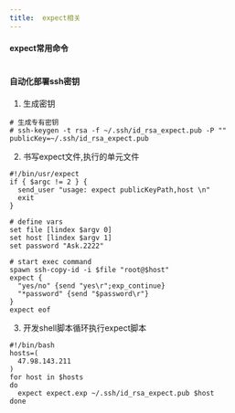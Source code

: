 ```yaml
---
title:  expect相关
---
```


#### expect常用命令
```shell

```

#### 自动化部署ssh密钥
1. 生成密钥
```shell
# 生成专有密钥
# ssh-keygen -t rsa -f ~/.ssh/id_rsa_expect.pub -P ""
publicKey=~/.ssh/id_rsa_expect.pub
```
2. 书写expect文件,执行的单元文件
```shell
#!/bin/usr/expect
if { $argc != 2 } {
  send_user "usage: expect publicKeyPath,host \n"
  exit
}

# define vars
set file [lindex $argv 0]
set host [lindex $argv 1]
set password "Ask.2222"

# start exec command
spawn ssh-copy-id -i $file "root@$host"
expect {
  "yes/no" {send "yes\r";exp_continue}
  "*password" {send "$password\r"}
}
expect eof
```

3. 开发shell脚本循环执行expect脚本
```shell
#!/bin/bash
hosts=(
  47.98.143.211
)
for host in $hosts
do
  expect expect.exp ~/.ssh/id_rsa_expect.pub $host
done
```